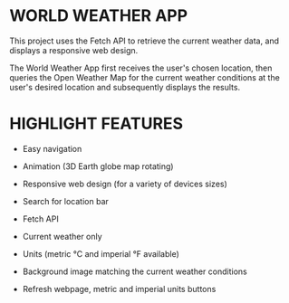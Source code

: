 # WORLD WEATHER APP
This project uses the Fetch API to retrieve the current weather data, and displays a responsive web design.

The World Weather App first receives the user's chosen location, then queries the Open Weather Map for the current weather conditions at the user's desired location and subsequently displays the results.

# HIGHLIGHT FEATURES
- Easy navigation
- Animation (3D Earth globe map rotating)
- Responsive web design (for a variety of devices sizes)

- Search for location bar
- Fetch API
- Current weather only
- Units (metric °C and imperial °F available)
- Background image matching the current weather conditions
- Refresh webpage, metric and imperial units buttons